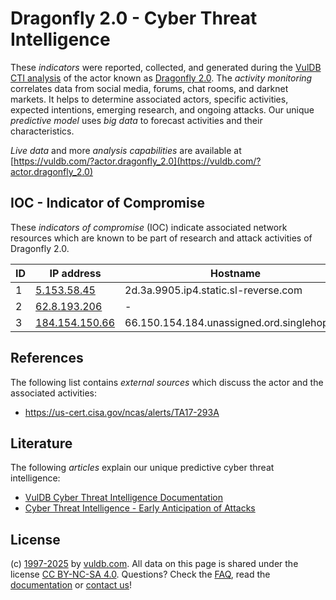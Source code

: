 # Dragonfly 2.0 - Cyber Threat Intelligence

These _indicators_ were reported, collected, and generated during the [VulDB CTI analysis](https://vuldb.com/?kb.cti) of the actor known as [Dragonfly 2.0](https://vuldb.com/?actor.dragonfly_2.0). The _activity monitoring_ correlates data from social media, forums, chat rooms, and darknet markets. It helps to determine associated actors, specific activities, expected intentions, emerging research, and ongoing attacks. Our unique _predictive model_ uses _big data_ to forecast activities and their characteristics.

_Live data_ and more _analysis capabilities_ are available at [https://vuldb.com/?actor.dragonfly_2.0](https://vuldb.com/?actor.dragonfly_2.0)

## IOC - Indicator of Compromise

These _indicators of compromise_ (IOC) indicate associated network resources which are known to be part of research and attack activities of Dragonfly 2.0.

ID | IP address | Hostname | Campaign | Confidence
-- | ---------- | -------- | -------- | ----------
1 | [5.153.58.45](https://vuldb.com/?ip.5.153.58.45) | 2d.3a.9905.ip4.static.sl-reverse.com | - | High
2 | [62.8.193.206](https://vuldb.com/?ip.62.8.193.206) | - | - | High
3 | [184.154.150.66](https://vuldb.com/?ip.184.154.150.66) | 66.150.154.184.unassigned.ord.singlehop.net | - | High

## References

The following list contains _external sources_ which discuss the actor and the associated activities:

* https://us-cert.cisa.gov/ncas/alerts/TA17-293A

## Literature

The following _articles_ explain our unique predictive cyber threat intelligence:

* [VulDB Cyber Threat Intelligence Documentation](https://vuldb.com/?kb.cti)
* [Cyber Threat Intelligence - Early Anticipation of Attacks](https://www.scip.ch/en/?labs.20201022)

## License

(c) [1997-2025](https://vuldb.com/?kb.changelog) by [vuldb.com](https://vuldb.com/?kb.about). All data on this page is shared under the license [CC BY-NC-SA 4.0](https://creativecommons.org/licenses/by-nc-sa/4.0/). Questions? Check the [FAQ](https://vuldb.com/?kb.faq), read the [documentation](https://vuldb.com/?kb) or [contact us](https://vuldb.com/?contact)!

